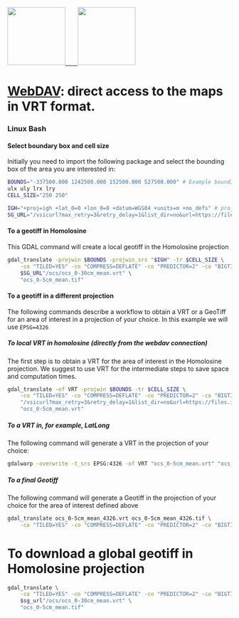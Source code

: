 <a href="https://www.isric.org" rel="isric.org"> <img src="https://www.isric.org/themes/custom/basic/logo.svg"  height="130"> &nbsp;&nbsp;&nbsp;&nbsp;&nbsp;
<a href="https://soilgrids.org" rel="soilgrids.org"> <img src="https://www.isric.org/sites/default/files/styles/gallery_big_image_900x700/public/SoilGrids_banner_web.png"  height="130">

# [WebDAV](https://files.isric.org/soilgrids/data/recent/): direct access to the maps in VRT format.

### Linux Bash
#### Select boundary box and cell size

Initially you need to import the following package and select the bounding box of the area you are interested in:

```bash
BOUNDS="-337500.000 1242500.000 152500.000 527500.000" # Example bounding box (homolosine) for Ghana
ulx uly lrx lry
CELL_SIZE="250 250"

IGH="+proj=igh +lat_0=0 +lon_0=0 +datum=WGS84 +units=m +no_defs" # proj string for Homolosine projection
SG_URL="/vsicurl?max_retry=3&retry_delay=1&list_dir=no&url=https://files.isric.org/soilgrids/latest/data"

```

#### To a geotiff in Homolosine
This GDAL command will create a local geotiff in the Homolosine projection

``` bash
gdal_translate -projwin $BOUNDS -projwin_srs "$IGH" -tr $CELL_SIZE \
    -co "TILED=YES" -co "COMPRESS=DEFLATE" -co "PREDICTOR=2" -co "BIGTIFF=YES" \
    $SG_URL"/ocs/ocs_0-30cm_mean.vrt" \
    "ocs_0-5cm_mean.tif"
```

#### To a geotiff in a different projection
The following commands describe a workflow to obtain a VRT or a GeoTiff for an area of interest in a projection of your choice. In this example we will use `EPSG=4326`

##### To local VRT in homolosine (directly from the webdav connection)
The first step is to obtain a VRT for the area of interest in the Homolosine projection. We suggest to use VRT for the intermediate steps to save space and computation times.

``` bash
gdal_translate -of VRT -projwin $BOUNDS -tr $CELL_SIZE \
    -co "TILED=YES" -co "COMPRESS=DEFLATE" -co "PREDICTOR=2" -co "BIGTIFF=YES" \
    "/vsicurl?max_retry=3&retry_delay=1&list_dir=no&url=https://files.isric.org/soilgrids/latest/data/ocs_0-30cm_mean.vrt" \
    "ocs_0-5cm_mean.vrt"

```

##### To a VRT in, for example, LatLong
The following command will generate a VRT in the projection of your choice:

```bash
gdalwarp -overwrite -t_srs EPSG:4326 -of VRT "ocs_0-5cm_mean.vrt" "ocs_0-5cm_mean_4326.vrt"
```

##### To a final Geotiff
The following command will generate a Geotiff in the projection of your choice for the area of interest defined above

```bash
gdal_translate ocs_0-5cm_mean_4326.vrt ocs_0-5cm_mean_4326.tif \
    -co "TILED=YES" -co "COMPRESS=DEFLATE" -co "PREDICTOR=2" -co "BIGTIFF=YES"
```

# To download a global geotiff in Homolosine projection
```bash
gdal_translate \
    -co "TILED=YES" -co "COMPRESS=DEFLATE" -co "PREDICTOR=2" -co "BIGTIFF=YES" \
    $sg_url"/ocs/ocs_0-30cm_mean.vrt" \
    "ocs_0-5cm_mean.tif"

```
